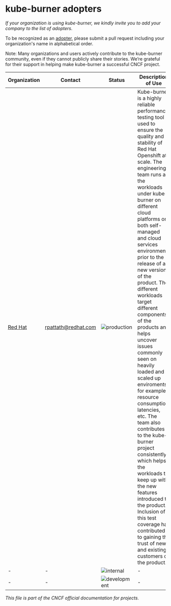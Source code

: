 # kube-burner adopters

_If your organization is using kube-burner, we kindly invite you to add your company to the list of adopters._

To be recognized as an [adopter](https://github.com/cncf/toc/blob/main/FAQ.md#what-is-the-definition-of-an-adopter), please submit a pull request including your organization's name in alphabetical order.

Note: Many organizations and users actively contribute to the kube-burner community, even if they cannot publicly share their stories. We’re grateful for their support in helping make kube-burner a successful CNCF project.

| Organization | Contact | Status | Description of Use |
| - | - | - | - |
| [Red Hat](https://www.redhat.com/en) | rpattath@redhat.com | ![production](https://img.shields.io/badge/-production-blue?style=flat) | Kube-burner is a highly reliable performance testing tool used to ensure the quality and stability of Red Hat Openshift at scale. The engineering team runs all the workloads under kube-burner on different cloud platforms on both self-managed and cloud services environments prior to the release of a new version of the product. The different workloads target different components of the products and helps uncover issues commonly seen on heavily loaded and scaled up enviroments, for example: resource consumption, latencies, etc. The team also contributes to the kube-burner project consistently which helps the workloads to keep up with the new features introduced to the product. Inclusion of this test coverage has contributed to gaining the trust of new and existing customers of the product.  |
| - | - | ![internal](https://img.shields.io/badge/-internal-green?style=flat) | - |
| - | - | ![development](https://img.shields.io/badge/-development-green?style=flat) | - |

_This file is part of the CNCF official documentation for projects._
